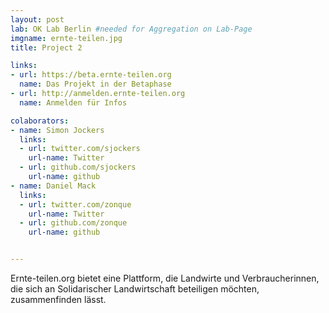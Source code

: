 ```yaml
---
layout: post
lab: OK Lab Berlin #needed for Aggregation on Lab-Page
imgname: ernte-teilen.jpg
title: Project 2

links: 
- url: https://beta.ernte-teilen.org
  name: Das Projekt in der Betaphase
- url: http://anmelden.ernte-teilen.org
  name: Anmelden für Infos

colaborators:
- name: Simon Jockers
  links:
  - url: twitter.com/sjockers
    url-name: Twitter
  - url: github.com/sjockers
    url-name: github
- name: Daniel Mack
  links:
  - url: twitter.com/zonque
    url-name: Twitter
  - url: github.com/zonque
    url-name: github


---
```


Ernte-teilen.org bietet eine Plattform, die Landwirte und Verbraucherinnen, die sich an Solidarischer Landwirtschaft beteiligen möchten, zusammenfinden lässt.
